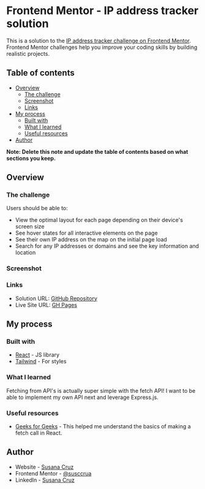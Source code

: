 # Frontend Mentor - IP address tracker solution

This is a solution to the [IP address tracker challenge on Frontend Mentor](https://www.frontendmentor.io/challenges/ip-address-tracker-I8-0yYAH0). Frontend Mentor challenges help you improve your coding skills by building realistic projects. 

## Table of contents

- [Overview](#overview)
  - [The challenge](#the-challenge)
  - [Screenshot](#screenshot)
  - [Links](#links)
- [My process](#my-process)
  - [Built with](#built-with)
  - [What I learned](#what-i-learned)
  - [Useful resources](#useful-resources)
- [Author](#author)


**Note: Delete this note and update the table of contents based on what sections you keep.**

## Overview

### The challenge

Users should be able to:

- View the optimal layout for each page depending on their device's screen size
- See hover states for all interactive elements on the page
- See their own IP address on the map on the initial page load
- Search for any IP addresses or domains and see the key information and location

### Screenshot



### Links

- Solution URL: [GitHub Repository](https://github.com/susccrua/ip-address-tracker)
- Live Site URL: [GH Pages](https://susccrua.github.io/ip-address-tracker)

## My process

### Built with

- [React](https://reactjs.org/) - JS library
- [Tailwind](https://tailwindcss.com/) - For styles

### What I learned

Fetching from API's is actually super simple with the fetch API! I want to be able to implement my own API next and leverage Express.js.

### Useful resources

- [Geeks for Geeks](https://www.geeksforgeeks.org/how-to-fetch-data-from-an-api-in-reactjs/) - This helped me understand the basics of making a fetch call in React.

## Author

- Website - [Susana Cruz](https://susccrua.github.io)
- Frontend Mentor - [@susccrua](https://www.frontendmentor.io/profile/susccrua)
- LinkedIn - [Susana Cruz](https://www.linkedin.com/in/susana-cruz/)